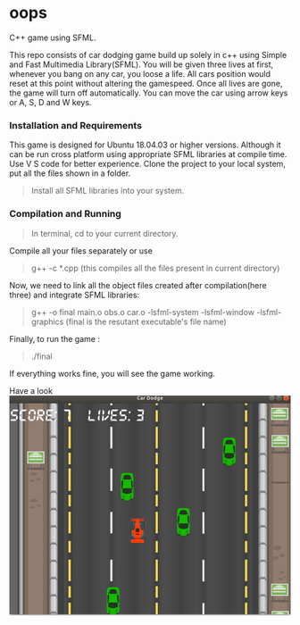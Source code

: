 # oops
C++ game using SFML. 

This repo consists of car dodging game build up solely in c++ using Simple and Fast Multimedia Library(SFML).
You will be given three lives at first, whenever you bang on any car, you loose a life. All cars position would reset at this point without altering the gamespeed. Once all lives are gone, the game will turn off automatically. You can move the car using arrow keys or
A, S, D and W keys.

### Installation and Requirements
This game is designed for Ubuntu 18.04.03 or higher versions. Although it can be run cross platform using appropriate SFML libraries at compile time. 
Use V S code for better experience. Clone the project to your local system, put all the files shown in a folder.
> Install all SFML libraries into your system.

### Compilation and Running

> In terminal, cd to your current directory.

 Compile all your files separately or use 
 
> g++ -c *.cpp (this compiles all the files present in current directory)

Now, we need to link all the object files created after compilation(here three) and integrate SFML libraries:
> g++ -o final main.o obs.o car.o -lsfml-system -lsfml-window -lsfml-graphics (final is the resutant executable's file name)

Finally, to run the game :
> ./final

If everything works fine, you will see the game working.

Have a look
![executable](screenshot/Screenshot%20from%202020-02-04%2023-04-47.png)
